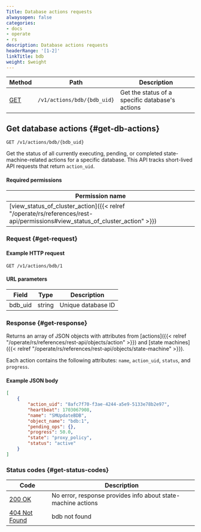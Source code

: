 ```yaml
---
Title: Database actions requests
alwaysopen: false
categories:
- docs
- operate
- rs
description: Database actions requests
headerRange: '[1-2]'
linkTitle: bdb
weight: $weight
---
```


| Method | Path | Description |
|--------|------|-------------|
| [GET](#get-db-actions) | `/v1/actions/bdb/{bdb_uid}` | Get the status of a specific database's actions |

## Get database actions {#get-db-actions}

```
GET /v1/actions/bdb/{bdb_uid}
```

Get the status of all currently executing, pending, or completed state-machine-related actions for a specific database. This API tracks short-lived API requests that return `action_uid`.

#### Required permissions

| Permission name |
|-----------------|
| [view_status_of_cluster_action]({{< relref "/operate/rs/references/rest-api/permissions#view_status_of_cluster_action" >}}) |

### Request {#get-request}

#### Example HTTP request

```
GET /v1/actions/bdb/1
```

#### URL parameters

| Field | Type | Description |
|-------|------|-------------|
| bdb_uid | string | Unique database ID |

### Response {#get-response}

Returns an array of JSON objects with attributes from [actions]({{< relref "/operate/rs/references/rest-api/objects/action" >}}) and [state machines]({{< relref "/operate/rs/references/rest-api/objects/state-machine" >}}).

Each action contains the following attributes: `name`, `action_uid`, `status`, and `progress`.

#### Example JSON body

```json
[
    {
        "action_uid": "8afc7f70-f3ae-4244-a5e9-5133e78b2e97",
        "heartbeat": 1703067908,
        "name": "SMUpdateBDB",
        "object_name": "bdb:1",
        "pending_ops": {},
        "progress": 50.0,
        "state": "proxy_policy",
        "status": "active"
    }
]
```

### Status codes {#get-status-codes}

| Code | Description |
|------|-------------|
| [200 OK](http://www.w3.org/Protocols/rfc2616/rfc2616-sec10.html#sec10.2.1) | No error, response provides info about state-machine actions |
| [404 Not Found](http://www.w3.org/Protocols/rfc2616/rfc2616-sec10.html#sec10.4.5) | bdb not found |
